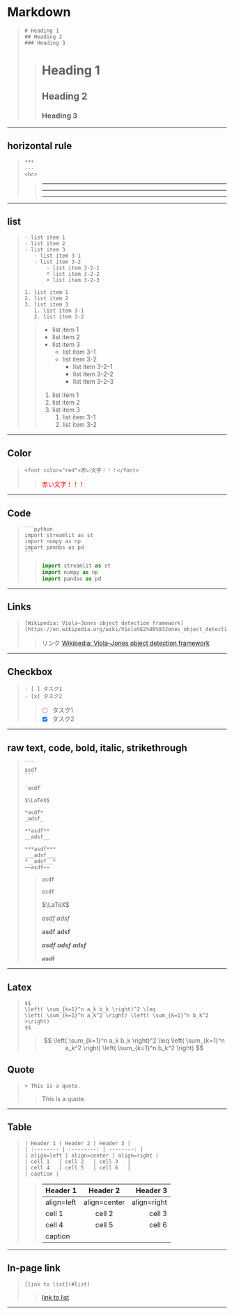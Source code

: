 # Markdown


>```
># Heading 1
>## Heading 2
>### Heading 3
>```
>
>># Heading 1
>>## Heading 2
>>### Heading 3
---

## horizontal rule
>```
>***
>---
><hr>
>```
>>----
>>***
>><hr>
---

## list
>```
>- list item 1
>- list item 2
>- list item 3
>    - list item 3-1
>    - list item 3-2
>        - list item 3-2-1
>        * list item 3-2-2
>        + list item 3-2-3
>
>1. list item 1
>2. list item 2
>3. list item 3
>    1. list item 3-1
>    2. list item 3-2
>```
>
>>- list item 1
>>- list item 2
>>- list item 3
>>    - list item 3-1
>>    - list item 3-2
>>        - list item 3-2-1
>>        * list item 3-2-2
>>        + list item 3-2-3
>>
>>
>>1. list item 1
>>2. list item 2
>>3. list item 3
>>    1. list item 3-1
>>    2. list item 3-2
---

## Color
>```
><font color="red">赤い文字！！！</font>
>```
>><font color="red">赤い文字！！！</font>
---

## Code
>````
>```python
>import streamlit as st
>import numpy as np
>import pandas as pd
>```
>````
>>```python
>>import streamlit as st
>>import numpy as np
>>import pandas as pd
>>```
---

## Links
>```
>[Wikipedia: Viola–Jones object detection framework](https://en.wikipedia.org/wiki/Viola%E2%80%93Jones_object_detection_framework)
>```
>>リンク
[Wikipedia: Viola–Jones object detection framework](https://en.wikipedia.org/wiki/Viola%E2%80%93Jones_object_detection_framework)
---

## Checkbox
>```
>- [ ] タスク1
>- [x] タスク2
>```
>>- [ ] タスク1
>>- [x] タスク2
---


## raw text, code, bold, italic, strikethrough
>````
>```
>asdf
>```
>
>`asdf`
>
>$\LaTeX$
>
>*asdf*
>_adsf_
>
>**asdf**
>__adsf__
>
>***asdf***
>___adsf___
>*__adsf__*
>~~asdf~~
>````
>>```
>>asdf
>>```
>>
>>`asdf`
>>
>>$\LaTeX$
>>
>>*asdf*
>>_adsf_
>>
>>**asdf**
>>__adsf__
>>
>>***asdf***
>>___adsf___
>>*__adsf__*
>>
>>~~asdf~~
---

## Latex
>```
>$$
>\left( \sum_{k=1}^n a_k b_k \right)^2 \leq
>\left( \sum_{k=1}^n a_k^2 \right) \left( \sum_{k=1}^n b_k^2 >\right)
>$$
>```
>>$$
\left( \sum_{k=1}^n a_k b_k \right)^2 \leq
\left( \sum_{k=1}^n a_k^2 \right) \left( \sum_{k=1}^n b_k^2 \right)
$$

## Quote
>```
>> This is a quote.
>```
>> This is a quote.
---

## Table
>```
>| Header 1 | Header 2 | Header 3 |
>| :-------- | :--------: | --------: |
>| align=left | align=center | align=right |
>| cell 1   | cell 2   | cell 3   |
>| cell 4   | cell 5   | cell 6   |
>| caption |
>```
>>| Header 1 | Header 2 | Header 3 |
>>| :-------- | :--------: | --------: |
>>| align=left | align=center | align=right |
>>| cell 1   | cell 2   | cell 3   |
>>| cell 4   | cell 5   | cell 6   |
>>| caption |
---

## In-page link
>```
>[link to list](#list)
>```
>>[link to list](#list)
---

